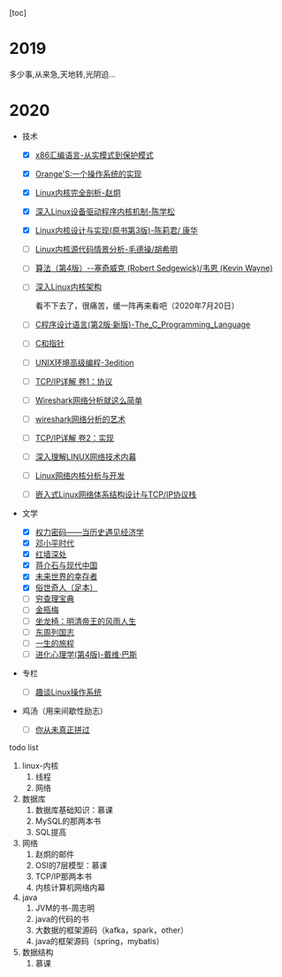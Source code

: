 [toc]



# 2019



多少事,从来急,天地转,光阴迫...

# 2020

* 技术

  - [x] [x86汇编语言-从实模式到保护模式](https://book.douban.com/subject/20492528/)
  
  - [x] [Orange'S:一个操作系统的实现](https://book.douban.com/subject/3735649/)
  
  - [x] [Linux内核完全剖析-赵炯](https://book.douban.com/subject/3229243/)
  
  - [x] [深入Linux设备驱动程序内核机制-陈学松](https://book.douban.com/subject/10433743/)
  
  - [x] [Linux内核设计与实现(原书第3版)-陈莉君/ 康华](https://book.douban.com/subject/6097773/)
  
  - [ ] [Linux内核源代码情景分析-毛德操/胡希明](https://book.douban.com/subject/1231584/)
  
  - [ ] [算法（第4版）--塞奇威克 (Robert Sedgewick)/韦恩 (Kevin Wayne)](https://book.douban.com/subject/19952400/)
  
  - [ ] [深入Linux内核架构](https://book.douban.com/subject/4843567/)
  
    看不下去了，很痛苦，缓一阵再来看吧（2020年7月20日）
  
  - [ ] [C程序设计语言(第2版·新版)-The_C_Programming_Language](https://book.douban.com/subject/1139336/)
  
  - [ ] [C和指针](https://book.douban.com/subject/3012360/)
  
  - [ ] [UNIX环境高级编程-3edition](https://book.douban.com/subject/25900403/)
  
  - [ ] [TCP/IP详解 卷1：协议](https://book.douban.com/subject/1088054/)
  
  - [ ] [Wireshark网络分析就这么简单](https://book.douban.com/subject/26268767/)
  
  - [ ] [wireshark网络分析的艺术](https://book.douban.com/subject/26710788/)
  
  - [ ] [TCP/IP详解 卷2：实现](https://book.douban.com/subject/1087767/)
  
  - [ ] [深入理解LINUX网络技术内幕](https://book.douban.com/subject/1834459/)
  
  - [ ] [Linux网络内核分析与开发](https://book.douban.com/subject/5064721/)
  
  - [ ] [嵌入式Linux网络体系结构设计与TCP/IP协议栈](https://book.douban.com/subject/6116393/)
  
* 文学
  - [x] [权力密码——当历史遇见经济学](https://book.douban.com/subject/30364261/)
  - [x] [邓小平时代](https://book.douban.com/subject/20424526/)
  - [x] [红墙深处](https://book.douban.com/subject/26670865/)
  - [x] [蒋介石与现代中国](https://book.douban.com/subject/10797092/)
  - [x] [未来世界的幸存者](https://book.douban.com/subject/30259509/)
  - [x] [俗世奇人（足本）](https://book.douban.com/subject/26691462/)
  - [ ] [穷查理宝典](https://book.douban.com/subject/26831789/)
  - [ ] [金瓶梅](https://book.douban.com/subject/1916451/)
  - [ ] [坐龙椅：明清帝王的风雨人生](https://book.douban.com/subject/30238062/)
  - [ ] [东周列国志]()
  - [ ] [一生的旅程](https://book.douban.com/subject/35009826/)
  - [ ] [进化心理学(第4版)-戴维·巴斯](https://book.douban.com/subject/26683297/)
  
* 专栏
  
  - [ ] [趣谈Linux操作系统](https://time.geekbang.org/column/intro/164)

* 鸡汤（用来间歇性励志）
  
  - [ ] [你从未真正拼过](https://book.douban.com/subject/26882462/)


todo list

1. linux-内核
   1. 线程
   2. 网络
2. 数据库
   1. 数据库基础知识：慕课
   2. MySQL的那两本书
   3. SQL提高
3. 网络
   1. 赵炯的邮件
   2. OSI的7层模型：慕课
   3. TCP/IP那两本书
   4. 内核计算机网络内幕
4. java
   1. JVM的书-周志明
   2. java的代码的书
   3. 大数据的框架源码（kafka，spark，other）
   4. java的框架源码（spring，mybatis）
5. 数据结构
   1. 慕课